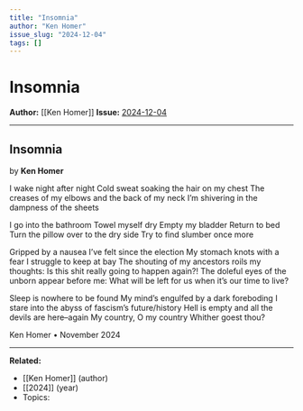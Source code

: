 ```yaml
---
title: "Insomnia"
author: "Ken Homer"
issue_slug: "2024-12-04"
tags: []
---
```


# Insomnia

**Author:** [[Ken Homer]]
**Issue:** [2024-12-04](https://plex.collectivesensecommons.org/2024-12-04/)

---

## Insomnia
by **Ken Homer**

I wake night after night
Cold sweat soaking the hair on my chest
The creases of my elbows and the back of my neck
I’m shivering in the dampness of the sheets

I go into the bathroom
Towel myself dry
Empty my bladder
Return to bed
Turn the pillow over to the dry side
Try to find slumber once more

Gripped by a nausea I’ve felt since the election
My stomach knots with a fear I struggle to keep at bay
The shouting of my ancestors roils my thoughts:
Is this shit really going to happen again?!
The doleful eyes of the unborn appear before me:
What will be left for us when it’s our time to live?

Sleep is nowhere to be found
My mind’s engulfed by a dark foreboding
I stare into the abyss of fascism’s future/history
Hell is empty and all the devils are here–again
My country, O my country
Whither goest thou?

Ken Homer • November 2024

---

**Related:**
- [[Ken Homer]] (author)
- [[2024]] (year)
- Topics: 

